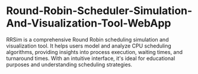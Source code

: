 # Round-Robin-Scheduler-Simulation-And-Visualization-Tool-WebApp
RRSim is a comprehensive Round Robin scheduling simulation and visualization tool. It helps users model and analyze CPU scheduling algorithms, providing insights into process execution, waiting times, and turnaround times. With an intuitive interface, it's ideal for educational purposes and understanding scheduling strategies.
